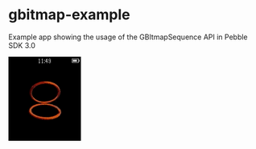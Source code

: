 # gbitmap-example

Example app showing the usage of the GBItmapSequence API in Pebble SDK 3.0

![screenshot](screenshots/gbitmap-sequence.gif)
